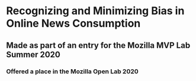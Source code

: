 # Recognizing and Minimizing Bias in Online News Consumption 
## Made as part of an entry for the Mozilla MVP Lab Summer 2020
### Offered a place in the Mozilla Open Lab 2020
